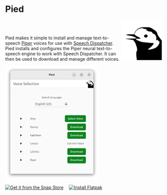 # Pied
<p>
<img alt="A happy little pied wagtail" src="https://github.com/Elleo/pied/blob/main/assets/icon.png?raw=true" width=128 height=auto align="right" />
<br /><br />

Pied makes it simple to install and manage text-to-speech <a href="https://github.com/rhasspy/piper">Piper</a> voices for use with <a href="https://freebsoft.org/speechd">Speech Dispatcher</a>. Pied installs and configures the Piper neural text-to-speech engine to work with Speech Dispatcher. It can then be used to download and manage different voices.

<img alt="A screenshot showing the voice selection page in Pied" src="https://github.com/Elleo/pied/blob/main/screenshots/screenshot.png?raw=true" width=300 height=auto />

<a href="https://snapcraft.io/pied"><img alt="Get it from the Snap Store" src="https://snapcraft.io/static/images/badges/en/snap-store-black.svg" /></a> <a href="https://github.com/Elleo/pied/releases/download/v0.1.12/com.mikeasoft.pied.flatpak"><img alt="Install Flatpak" src="https://pied.mikeasoft.com/images/install_flatpak.svg" style='height: 56px; width: auto; margin-left: 1em;' /></a>

</p>

